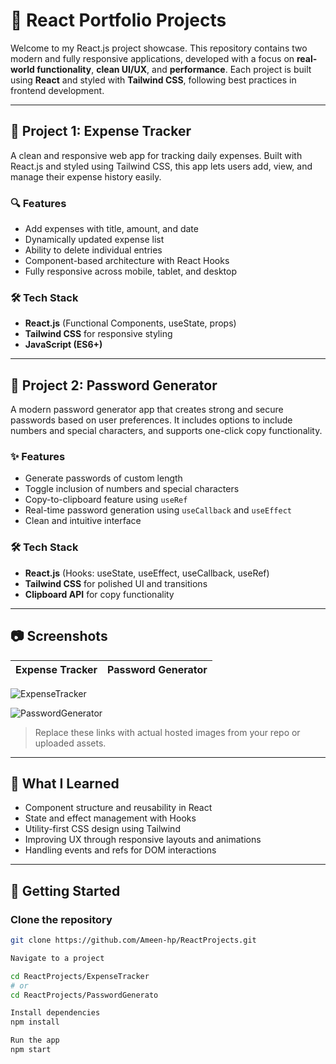 # 💼 React Portfolio Projects

Welcome to my React.js project showcase. This repository contains two modern and fully responsive applications, developed with a focus on **real-world functionality**, **clean UI/UX**, and **performance**. Each project is built using **React** and styled with **Tailwind CSS**, following best practices in frontend development.

---

## 📌 Project 1: Expense Tracker

A clean and responsive web app for tracking daily expenses. Built with React.js and styled using Tailwind CSS, this app lets users add, view, and manage their expense history easily.

### 🔍 Features

- Add expenses with title, amount, and date
- Dynamically updated expense list
- Ability to delete individual entries
- Component-based architecture with React Hooks
- Fully responsive across mobile, tablet, and desktop

### 🛠 Tech Stack

- **React.js** (Functional Components, useState, props)
- **Tailwind CSS** for responsive styling
- **JavaScript (ES6+)**

---

## 🔐 Project 2: Password Generator

A modern password generator app that creates strong and secure passwords based on user preferences. It includes options to include numbers and special characters, and supports one-click copy functionality.

### ✨ Features

- Generate passwords of custom length
- Toggle inclusion of numbers and special characters
- Copy-to-clipboard feature using `useRef`
- Real-time password generation using `useCallback` and `useEffect`
- Clean and intuitive interface

### 🛠 Tech Stack

- **React.js** (Hooks: useState, useEffect, useCallback, useRef)
- **Tailwind CSS** for polished UI and transitions
- **Clipboard API** for copy functionality

---

## 📷 Screenshots

| Expense Tracker | Password Generator |
|-----------------|--------------------|

![ExpenseTracker](https://github.com/user-attachments/assets/32386687-bcd3-4cf4-a107-09eb10b2e436)

![PasswordGenerator](https://github.com/user-attachments/assets/d7dc8586-e9e7-46a0-bdd6-01a29f6423b1)



> Replace these links with actual hosted images from your repo or uploaded assets.

---

## 🧠 What I Learned

- Component structure and reusability in React
- State and effect management with Hooks
- Utility-first CSS design using Tailwind
- Improving UX through responsive layouts and animations
- Handling events and refs for DOM interactions

---

## 🚀 Getting Started

### Clone the repository
```bash
git clone https://github.com/Ameen-hp/ReactProjects.git

Navigate to a project

cd ReactProjects/ExpenseTracker
# or
cd ReactProjects/PasswordGenerato

Install dependencies
npm install

Run the app
npm start
